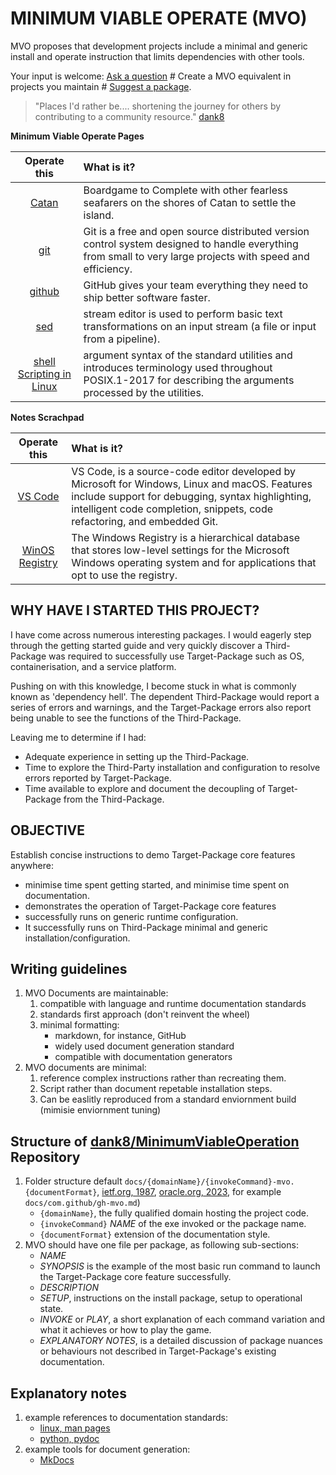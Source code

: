# MINIMUM VIABLE OPERATE (MVO)
MVO proposes that development projects include a minimal and generic install and operate instruction that limits dependencies with other tools.

Your input is welcome:  [Ask a question][1] # Create a MVO equivalent in projects you maintain # [Suggest a package][2].  
 
> "Places I'd rather be.... shortening the journey for others by contributing to a community resource." [dank8][4] 


**Minimum Viable Operate Pages**

| Operate this | What is it? |
|:--:|:-- |
| [Catan](./docs/com.catan/basegame-mvo.md) | Boardgame to Complete with other fearless seafarers on the shores of Catan to settle the island. |
| [git](./docs/com.git-scm/git-mvo.md) | Git is a free and open source distributed version control system designed to handle everything from small to very large projects with speed and efficiency. |
| [github](./docs/com.github/gh-mvo.md) | GitHub gives your team everything they need to ship better software faster. |
| [sed](./docs/org.gnu/sed-mvo.md) | stream editor is used to perform basic text transformations on an input stream (a file or input from a pipeline). |
| [shell Scripting in Linux](./docs/org.opengroup/scripting-mvo.md) | argument syntax of the standard utilities and introduces terminology used throughout POSIX.1-2017 for describing the arguments processed by the utilities. |

**Notes Scrachpad**

| Operate this | What is it? |
|:--:|:-- |
| [VS Code](./docs/com.microsoft.vscode/vscode-mvo.md) | VS Code, is a source-code editor developed by Microsoft for Windows, Linux and macOS. Features include support for debugging, syntax highlighting, intelligent code completion, snippets, code refactoring, and embedded Git. |
| [WinOS Registry](./docs/com.microsoft.windows/registry-mvo.md) | The Windows Registry is a hierarchical database that stores low-level settings for the Microsoft Windows operating system and for applications that opt to use the registry. |


## WHY HAVE I STARTED THIS PROJECT?
I have come across numerous interesting packages. I would eagerly step through the getting started guide and very quickly discover a Third-Package was required to successfully use Target-Package such as OS, containerisation, and a service platform. 

Pushing on with this knowledge, I become stuck in what is commonly known as 'dependency hell'. The dependent Third-Package would report a series of errors and warnings, and the Target-Package errors also report being unable to see the functions of the Third-Package. 

Leaving me to determine if I had:
- Adequate experience in setting up the Third-Package.  
- Time to explore the Third-Party installation and configuration to resolve errors reported by Target-Package. 
- Time available to explore and document the decoupling of Target-Package from the Third-Package.

## OBJECTIVE
Establish concise instructions to demo Target-Package core features anywhere:
- minimise time spent getting started, and minimise time spent on documentation. 
- demonstrates the operation of Target-Package core features 
- successfully runs on generic runtime configuration.
- It successfully runs on Third-Package minimal and generic installation/configuration.

## Writing guidelines

1. MVO Documents are maintainable:
   1. compatible with language and runtime documentation standards
   1. standards first approach (don't reinvent the wheel)
   1. minimal formatting:
      - markdown, for instance, GitHub 
      - widely used document generation standard 
      - compatible with documentation generators 
1. MVO documents are minimal:
   1. reference complex instructions rather than recreating them.
   1. Script rather than document repetable installation steps.
   1. Can be easlitly reproduced from a standard enviornment build (mimisie enviornment tuning)
	
## Structure of [dank8/MinimumViableOperation](https://github.com/dank8/MinimumViableOperation) Repository
1. Folder structure default `docs/{domainName}/{invokeCommand}-mvo.{documentFormat}`, [ietf.org, 1987][5], [oracle.org, 2023][6], for example `docs/com.github/gh-mvo.md`)
   - `{domainName}`, the fully qualified domain hosting the project code.
   - `{invokeCommand}` *NAME* of the exe invoked or the package name.
   - `{documentFormat}` extension of the documentation style.
1. MVO should have one file per package, as following sub-sections:
   - *NAME* 
   - *SYNOPSIS* is the example of the most basic run command to launch the Target-Package core feature successfully.
   - *DESCRIPTION*
   - *SETUP*, instructions on the install package, setup to operational state.
   - *INVOKE* or *PLAY*, a short explanation of each command variation and what it achieves or how to play the game.
   - *EXPLANATORY NOTES*, is a detailed discussion of package nuances or behaviours not described in Target-Package's existing documentation.

## Explanatory notes

1. example references to documentation standards:
   - [linux, man pages][4011]
   - [python, pydoc][4012]
1. example tools for document generation:
   - [MkDocs][4021]

  [1]: https://github.com/dank8/MinimumViableOperation/issues/new?assignees=dank8&labels=question&projects=&template=questions-and-feedback.md&title=%5BQ%3A%5D+%3Cask+your+question%3E
  [2]: https://github.com/dank8/MinimumViableOperation/issues/new?assignees=dank8&labels=question&projects=&template=questions-and-feedback.md&title=%5BQ%3A%5D+%3Cask+your+question%3E
  [3]: https://github.com/dank8/MinimumViableOperation/issues/new?assignees=dank8&labels=enhancement&projects=&template=feature_request.md&title=
  [4]: https://github.com/dank8
  [5]:  https://datatracker.ietf.org/doc/html/rfc1034#section-3.1
  [6]: https://docs.oracle.com/javase/specs/jls/se6/html/packages.html#7.7
  [4011]: https://man7.org/linux/man-pages/man7/man-pages.7.html
  [4012]: https://docs.python.org/3/library/pydoc.html
  [4021]: https://www.mkdocs.org/
  